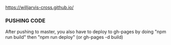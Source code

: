 https://willjarvis-cross.github.io/

### PUSHING CODE ###
After pushing to master, you also have to deploy to gh-pages by doing "npm run build" then "npm run deploy" (or gh-pages -d build)
